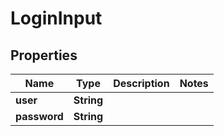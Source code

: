 

# LoginInput


## Properties

| Name | Type | Description | Notes |
|------------ | ------------- | ------------- | -------------|
|**user** | **String** |  |  |
|**password** | **String** |  |  |



